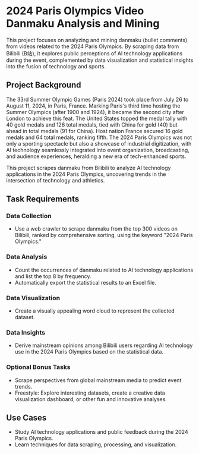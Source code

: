 # 2024 Paris Olympics Video Danmaku Analysis and Mining

This project focuses on analyzing and mining danmaku (bullet comments) from videos related to the 2024 Paris Olympics. By scraping data from Bilibili (B站), it explores public perceptions of AI technology applications during the event, complemented by data visualization and statistical insights into the fusion of technology and sports.

## Project Background

The 33rd Summer Olympic Games (Paris 2024) took place from July 26 to August 11, 2024, in Paris, France. Marking Paris's third time hosting the Summer Olympics (after 1900 and 1924), it became the second city after London to achieve this feat. The United States topped the medal tally with 40 gold medals and 126 total medals, tied with China for gold (40) but ahead in total medals (91 for China). Host nation France secured 16 gold medals and 64 total medals, ranking fifth. The 2024 Paris Olympics was not only a sporting spectacle but also a showcase of industrial digitization, with AI technology seamlessly integrated into event organization, broadcasting, and audience experiences, heralding a new era of tech-enhanced sports.

This project scrapes danmaku from Bilibili to analyze AI technology applications in the 2024 Paris Olympics, uncovering trends in the intersection of technology and athletics.

## Task Requirements

### Data Collection
- Use a web crawler to scrape danmaku from the top 300 videos on Bilibili, ranked by comprehensive sorting, using the keyword "2024 Paris Olympics."

### Data Analysis
- Count the occurrences of danmaku related to AI technology applications and list the top 8 by frequency.
- Automatically export the statistical results to an Excel file.

### Data Visualization
- Create a visually appealing word cloud to represent the collected dataset.

### Data Insights
- Derive mainstream opinions among Bilibili users regarding AI technology use in the 2024 Paris Olympics based on the statistical data.

### Optional Bonus Tasks
- Scrape perspectives from global mainstream media to predict event trends.
- Freestyle: Explore interesting datasets, create a creative data visualization dashboard, or other fun and innovative analyses.

## Use Cases
- Study AI technology applications and public feedback during the 2024 Paris Olympics.
- Learn techniques for data scraping, processing, and visualization.
